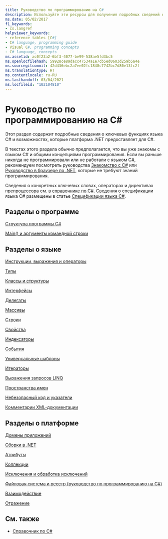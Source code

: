 ```yaml
---
title: Руководство по программированию на C#
description: Используйте эти ресурсы для получения подробных сведений о ключевых функциях языка C# и возможностях, которые платформа .NET предоставляет для C#.
ms.date: 05/02/2017
f1_keywords:
- cs.langref
helpviewer_keywords:
- reference tables [C#]
- C# language, programming guide
- Visual C#, programming concepts
- C# language, concepts
ms.assetid: ac0f23a2-6bf3-4077-be99-538ae5fd3bc5
ms.openlocfilehash: 59928ce89dacc47534a1e7cb5ed0603d259b5a4e
ms.sourcegitcommit: 42d436ebc2a7ee02fc1848c7742bc7d80e13fc2f
ms.translationtype: HT
ms.contentlocale: ru-RU
ms.lasthandoff: 03/04/2021
ms.locfileid: "102104810"
---
```

# <a name="c-programming-guide"></a>Руководство по программированию на C#

Этот раздел содержит подробные сведения о ключевых функциях языка C# и возможностях, которые платформа .NET предоставляет для C#.  
  
 В текстах этого раздела обычно предполагается, что вы уже знакомы с языком C# и общими концепциями программирования. Если вы раньше никогда не программировали или не работали с языком C#, рекомендуем посмотреть руководства [Знакомство с C#](../tour-of-csharp/tutorials/index.md) или [Руководство в браузере по .NET](https://dotnet.microsoft.com/learn/dotnet/in-browser-tutorial/1), которые не требуют знаний программирования.  
  
 Сведения о конкретных ключевых словах, операторах и директивах препроцессора см. в [справочнике по C#](../language-reference/index.md). Сведения о спецификации языка C# размещены в статье [Спецификации языка C#](/dotnet/csharp/language-reference/language-specification/introduction).  
  
## <a name="program-sections"></a>Разделы о программе

[Структура программы C#](./inside-a-program/index.md)  
  
[Main() и аргументы командной строки](./main-and-command-args/index.md)  

## <a name="language-sections"></a>Разделы о языке

[Инструкции, выражения и операторы](./statements-expressions-operators/index.md)  

 [Типы](./types/index.md)  

 [Классы и структуры](./classes-and-structs/index.md)  
  
 [Интерфейсы](./interfaces/index.md)  

 [Делегаты](./delegates/index.md)  

 [Массивы](./arrays/index.md)  
  
 [Строки](./strings/index.md)  
  
 [Свойства](./classes-and-structs/properties.md)  
  
 [Индексаторы](./indexers/index.md)  
  
 [События](./events/index.md)  
  
 [Универсальные шаблоны](./generics/index.md)  
  
 [Итераторы](./concepts/iterators.md)
  
 [Выражения запросов LINQ](../linq/index.md)  
  
 [Пространства имен](./namespaces/index.md)  
  
 [Небезопасный код и указатели](./unsafe-code-pointers/index.md)  
  
 [Комментарии XML-документации](./xmldoc/index.md)  
  
## <a name="platform-sections"></a>Разделы о платформе

 [Домены приложений](../../framework/app-domains/application-domains.md)  
  
 [Сборки в .NET](../../standard/assembly/index.md)  
  
 [Атрибуты](./concepts/attributes/index.md)  
  
 [Коллекции](./concepts/collections.md)  
  
 [Исключения и обработка исключений](./exceptions/index.md)  
  
 [Файловая система и реестр (руководство по программированию на C#)](./file-system/index.md)  
  
 [Взаимодействие](./interop/index.md)  
  
 [Отражение](./concepts/reflection.md)  
  
## <a name="see-also"></a>См. также

- [Справочник по C#](../language-reference/index.md)
